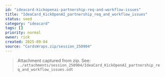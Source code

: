```yaml
---
id: "ideacard-kickopenai-partnership-req-and-workflow-issues"
title: "IdeaCard_KickOpenAI_partnership_req_and_workflow_issues"
status: seed
category: "ideacard"
tags: []
priority: normal
owner: rick
created: 2025-09-04
source: "CardsWraps.zip/session_250904"
---
```


> Attachment captured from zip. See: `../attachments/session_250904/IdeaCard_KickOpenAI_partnership_req_and_workflow_issues.odt`
